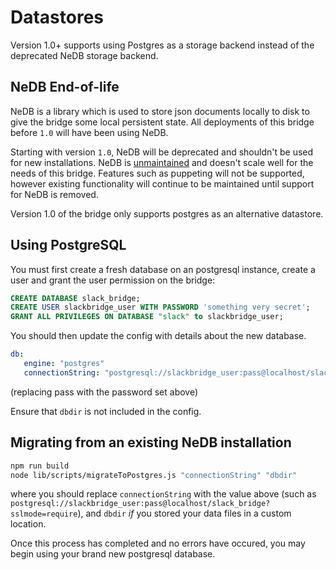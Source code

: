 Datastores
==========

Version 1.0+ supports using Postgres as a storage backend instead of the
deprecated NeDB storage backend. 

NeDB End-of-life
--------

NeDB is a library which is used to store json documents locally to disk to give the bridge some local persistent state. 
All deployments of this bridge before `1.0` will have been using NeDB.

Starting with version `1.0`, NeDB will be deprecated and shouldn't be used for new installations. NeDB is
[unmaintained](https://github.com/matrix-org/matrix-appservice-bridge/issues/77) and doesn't scale well for the
needs of this bridge. Features such as puppeting will not be supported, however existing functionality will continue
to be maintained until support for NeDB is removed. 

Version 1.0 of the bridge only supports postgres as an alternative datastore.

Using PostgreSQL
----------------

You must first create a fresh database on an postgresql instance, create a user and grant the user
permission on the bridge:

```sql
CREATE DATABASE slack_bridge;
CREATE USER slackbridge_user WITH PASSWORD 'something very secret';
GRANT ALL PRIVILEGES ON DATABASE "slack" to slackbridge_user;
```

You should then update the config with details about the new database.

```yaml
db:
   engine: "postgres"
   connectionString: "postgresql://slackbridge_user:pass@localhost/slack_bridge?sslmode=require"
```

(replacing pass with the password set above)

Ensure that `dbdir` is not included in the config.

Migrating from an existing NeDB installation
--------------------------------------------

```bash
npm run build
node lib/scripts/migrateToPostgres.js "connectionString" "dbdir"
```

where you should replace `connectionString` with the value above (such as
`postgresql://slackbridge_user:pass@localhost/slack_bridge?sslmode=require`), and `dbdir`
*if* you stored your data files in a custom location.

Once this process has completed and no errors have occured, you may begin using
your brand new postgresql database.

